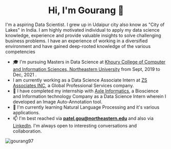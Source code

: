 
<h1 align="center">Hi, I'm Gourang 👋</h1>

<!--
**Gourang97/gourang-patel** is a ✨ _special_ ✨ repository because its `README.md` (this file) appears on your GitHub profile.
-->

I'm a aspiring Data Scientist. I grew up in Udaipur city also know as "City of Lakes" in India. I am highly motivated individual to apply my data science knowledge, experience and provide valuable insights to solve challenging business problems. I have an experience of working in a diversified environment and have gained deep-rooted knowledge of the various competencies
- 🎓 I'm pursuing Masters in Data Science at [Khoury College of Computer and Information Sciences, Northeastern University](https://www.northeastern.edu/) from Sept, 2019 to Dec, 2021 .
- I am currently working as a Data Science Associate Intern at [ZS Associates INC](https://www.zs.com/), a Global Professional Services company.
- 🔭 I have completed my internship with [Axle Informatics](https://axleinfo.com/), a Bioscience and Information technology Company as a Data Science Intern wherein I developed an Image Auto-Annotation tool.
- 🌱 I'm currently learning Natural Language Processing and it's various applications.
- 📫 I'm best reached via **patel.gou@northeastern.edu** and also via [LinkedIn](https://www.linkedin.com/in/gourang-patel/). I'm always open to interesting conversations and collaboration.

<p><img align="center" src="https://github-readme-stats.vercel.app/api?username=gourang97&show_icons=true" alt="gourang97" /></p>
